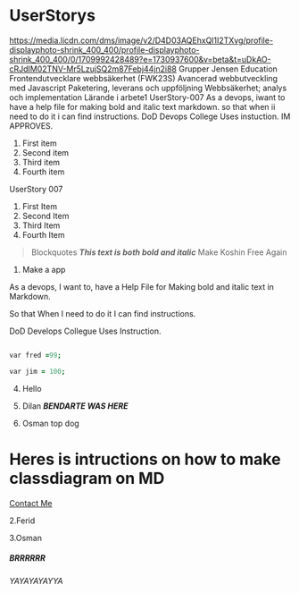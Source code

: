 # UserStorys
https://media.licdn.com/dms/image/v2/D4D03AQEhxQl1I2TXvg/profile-displayphoto-shrink_400_400/profile-displayphoto-shrink_400_400/0/1709992428489?e=1730937600&v=beta&t=uDkAO-cRJdIM02TNV-Mr5LzujSQ2m87Febj44jn2i88
Grupper
Jensen Education
Frontendutvecklare webbsäkerhet (FWK23S)
Avancerad webbutveckling med Javascript
Paketering, leverans och uppföljning
Webbsäkerhet; analys och implementation
Lärande i arbete1
 UserStory-007
 As a devops, 
 iwant to have a help file for making bold and italic text markdown.
 so that when ii need to do it i can find instructions.
 DoD Devops College Uses instuction. IM APPROVES.

 1. First item
 2. Second item
 3. Third item
 4. Fourth item

UserStory 007
 1. First Item
 2. Second Item
 3. Third Item
 4. Fourth Item 
> Blockquotes
**_This text is both bold and italic_**
Make Koshin Free Again

1. Make a app

As a devops, I want to, 
have a Help File for
Making bold and italic text in Markdown.

So that 
When I need to do it I can find instructions.

DoD
Develops Collegue Uses Instruction.

```j

var fred =99;

var jim = 100;

```

4. Hello

1. Dilan
**_BENDARTE WAS HERE_**
5. Osman top dog

# Heres is intructions on how to make classdiagram on MD




[Contact Me](mailto:contact@example.com)


2.Ferid

3.Osman



##### BRRRRRR


###### YAYAYAYAYYA

